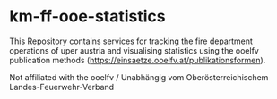 # km-ff-ooe-statistics

This Repository contains services for tracking the fire department operations of uper austria and visualising statistics using the ooelfv publication methods (https://einsaetze.ooelfv.at/publikationsformen). 

Not affiliated with the ooelfv / Unabhängig vom Oberösterreichischem Landes-Feuerwehr-Verband
